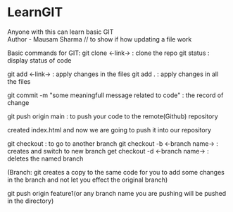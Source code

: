 # LearnGIT
Anyone with this can learn basic GIT <br>
Author - Mausam Sharma   // to show if how updating a file work

Basic commands for GIT:
git clone <-link-> : clone the repo
git status : display status of code

git add <-link-> : apply changes in the files
git add . : apply changes in all the files

git commit -m "some meaningfull message related to code" : the record of change

git push origin main : to push your code to the remote(Github) repository

created index.html and now we are going to push it into our repository

git checkout : to go to another branch
git checkout -b <-branch name-> : creates and switch to new branch
get checkout -d <-branch name-> : deletes the named branch

(Branch: git creates a copy to the same code for you to add some changes in the branch and not let you effect the original branch)

git push origin feature1(or any branch name you are pushing will be pushed in the directory)